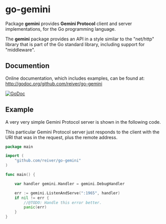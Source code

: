 # go-gemini

Package **gemini** provides **Gemini Protocol** client and server implementations, for the Go programming language.

The **gemini** package provides an API in a style similar to the "net/http" library that is part of the Go standard library, including support for "middleware".


## Documention

Online documentation, which includes examples, can be found at: http://godoc.org/github.com/reiver/go-gemini

[![GoDoc](https://godoc.org/github.com/reiver/go-gemini?status.svg)](https://godoc.org/github.com/reiver/go-gemini)


## Example

A very very simple Gemini Protocol server is shown in the following code.

This particular Gemini Protocol server just responds to the client with the URI that was in the request, plus the remote address.


```go
package main

import (
	"github.com/reiver/go-gemini"
)

func main() {

	var handler gemini.Handler = gemini.DebugHandler

	err := gemini.ListenAndServe(":1965", handler)
	if nil != err {
		//@TODO: Handle this error better.
		panic(err)
	}
}
```
